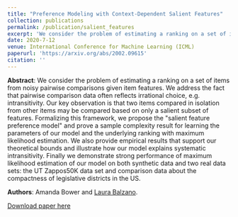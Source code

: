 ```yaml
---
title: "Preference Modeling with Context-Dependent Salient Features"
collection: publications
permalink: /publication/salient_features
excerpt: 'We consider the problem of estimating a ranking on a set of items from noisy pairwise comparisons given item features. We address the fact that pairwise comparison data often reflects irrational choice, e.g. intransitivity. Our key observation is that two items compared in isolation from other items may be compared based on only a salient subset of features. '
date: 2020-7-12
venue: International Conference for Machine Learning (ICML)
paperurl: 'https://arxiv.org/abs/2002.09615'
citation: ''
---
```

<b>Abstract</b>: We consider the problem of estimating a ranking on a set of items from noisy pairwise comparisons given item features. We address the fact that pairwise comparison data often reflects irrational choice, e.g. intransitivity. Our key observation is that two items compared in isolation from other items may be compared based on only a salient subset of features. Formalizing this framework, we propose the "salient feature preference model" and prove a sample complexity result for learning the parameters of our model and the underlying ranking with maximum likelihood estimation. We also provide empirical results that support our theoretical bounds and illustrate how our model explains systematic intransitivity. Finally we demonstrate strong performance of maximum likelihood estimation of our model on both synthetic data and two real data sets: the UT Zappos50K data set and comparison data about the compactness of legislative districts in the US.

<b>Authors</b>: Amanda Bower and [Laura Balzano](http://web.eecs.umich.edu/~girasole/).

[Download paper here](https://arxiv.org/abs/2002.09615)
